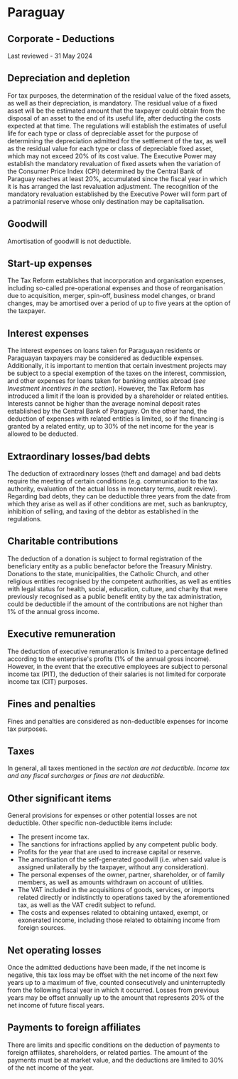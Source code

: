 # Paraguay
## Corporate - Deductions
Last reviewed - 31 May 2024
## Depreciation and depletion
For tax purposes, the determination of the residual value of the fixed assets, as well as their depreciation, is mandatory. The residual value of a fixed asset will be the estimated amount that the taxpayer could obtain from the disposal of an asset to the end of its useful life, after deducting the costs expected at that time.
The regulations will establish the estimates of useful life for each type or class of depreciable asset for the purpose of determining the depreciation admitted for the settlement of the tax, as well as the residual value for each type or class of depreciable fixed asset, which may not exceed 20% of its cost value.
The Executive Power may establish the mandatory revaluation of fixed assets when the variation of the Consumer Price Index (CPI) determined by the Central Bank of Paraguay reaches at least 20%, accumulated since the fiscal year in which it is has arranged the last revaluation adjustment. The recognition of the mandatory revaluation established by the Executive Power will form part of a patrimonial reserve whose only destination may be capitalisation.
## Goodwill
Amortisation of goodwill is not deductible.
## Start-up expenses
The Tax Reform establishes that incorporation and organisation expenses, including so-called pre-operational expenses and those of reorganisation due to acquisition, merger, spin-off, business model changes, or brand changes, may be amortised over a period of up to five years at the option of the taxpayer.
## Interest expenses
The interest expenses on loans taken for Paraguayan residents or Paraguayan taxpayers may be considered as deductible expenses.
Additionally, it is important to mention that certain investment projects may be subject to a special exemption of the taxes on the interest, commission, and other expenses for loans taken for banking entities abroad (_see Investment incentives in the section_).
However, the Tax Reform has introduced a limit if the loan is provided by a shareholder or related entities. Interests cannot be higher than the average nominal deposit rates established by the Central Bank of Paraguay. On the other hand, the deduction of expenses with related entities is limited, so if the financing is granted by a related entity, up to 30% of the net income for the year is allowed to be deducted.
## Extraordinary losses/bad debts
The deduction of extraordinary losses (theft and damage) and bad debts require the meeting of certain conditions (e.g. communication to the tax authority, evaluation of the actual loss in monetary terms, audit review). Regarding bad debts, they can be deductible three years from the date from which they arise as well as if other conditions are met, such as bankruptcy, inhibition of selling, and taxing of the debtor as established in the regulations.
## Charitable contributions
The deduction of a donation is subject to formal registration of the beneficiary entity as a public benefactor before the Treasury Ministry.
Donations to the state, municipalities, the Catholic Church, and other religious entities recognised by the competent authorities, as well as entities with legal status for health, social, education, culture, and charity that were previously recognised as a public benefit entity by the tax administration, could be deductible if the amount of the contributions are not higher than 1% of the annual gross income.
## Executive remuneration
The deduction of executive remuneration is limited to a percentage defined according to the enterprise's profits (1% of the annual gross income). However, in the event that the executive employees are subject to personal income tax (PIT), the deduction of their salaries is not limited for corporate income tax (CIT) purposes.
## Fines and penalties
Fines and penalties are considered as non-deductible expenses for income tax purposes.
## Taxes
In general, all taxes mentioned in the __section_ are not deductible. Income tax and any fiscal surcharges or fines are not deductible._
## Other significant items
General provisions for expenses or other potential losses are not deductible.
Other specific non-deductible items include:
  * The present income tax.
  * The sanctions for infractions applied by any competent public body.
  * Profits for the year that are used to increase capital or reserve.
  * The amortisation of the self-generated goodwill (i.e. when said value is assigned unilaterally by the taxpayer, without any consideration).
  * The personal expenses of the owner, partner, shareholder, or of family members, as well as amounts withdrawn on account of utilities.
  * The VAT included in the acquisitions of goods, services, or imports related directly or indistinctly to operations taxed by the aforementioned tax, as well as the VAT credit subject to refund.
  * The costs and expenses related to obtaining untaxed, exempt, or exonerated income, including those related to obtaining income from foreign sources.


## Net operating losses
Once the admitted deductions have been made, if the net income is negative, this tax loss may be offset with the net income of the next few years up to a maximum of five, counted consecutively and uninterruptedly from the following fiscal year in which it occurred. Losses from previous years may be offset annually up to the amount that represents 20% of the net income of future fiscal years.
## Payments to foreign affiliates
There are limits and specific conditions on the deduction of payments to foreign affiliates, shareholders, or related parties. The amount of the payments must be at market value, and the deductions are limited to 30% of the net income of the year.
